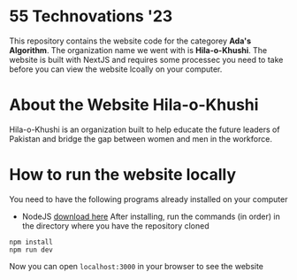 # 55 Technovations '23 
This repository contains the website code for the categorey **Ada's Algorithm**. The organization name we went with is **Hila-o-Khushi**. The website is built with NextJS and requires some processec you need to take before you can view the website lcoally on your computer.

# About the Website **Hila-o-Khushi**
Hila-o-Khushi is an organization built to help educate the future leaders of Pakistan and bridge the gap between women and men in the workforce.

# How to run the website locally
You need to have the following programs already installed on your computer
- NodeJS [download here](https://nodejs.org/en/download)
After installing, run the commands (in order) in the directory where you have the repository cloned
```
npm install
npm run dev
```
Now you can open `localhost:3000` in your browser to see the website

